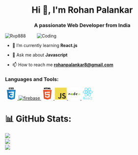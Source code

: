 <h1 align="center">Hi 👋, I'm Rohan Palankar</h1>
<h3 align="center">A passionate Web Developer from India</h3>
<img align="right" alt="Coding" width="400" src="https://cdn.dribbble.com/users/1162077/screenshots/3848914/programmer.gif">

<p align="left"> <img src="https://komarev.com/ghpvc/?username=Rvp888&label=Profile%20views&color=0e75b6&style=flat" alt="Rvp888" /> </p>

- 🌱 I’m currently learning **React.js**

- 💬 Ask me about **Javascript**

- 📫 How to reach me **rohanpalankar8@gmail.com**



<h3 align="left">Languages and Tools:</h3>
<p align="left"> 
<a href="https://www.w3schools.com/css/" target="_blank" rel="noreferrer"> <img src="https://raw.githubusercontent.com/devicons/devicon/master/icons/css3/css3-original-wordmark.svg" alt="css3" width="40" height="40"/> </a> 
<a href="https://firebase.google.com/" target="_blank" rel="noreferrer"> <img src="https://www.vectorlogo.zone/logos/firebase/firebase-icon.svg" alt="firebase" width="40" height="40"/> </a> 
<a href="https://www.w3.org/html/" target="_blank" rel="noreferrer"> <img src="https://raw.githubusercontent.com/devicons/devicon/master/icons/html5/html5-original-wordmark.svg" alt="html5" width="40" height="40"/> </a> 
<a href="https://developer.mozilla.org/en-US/docs/Web/JavaScript" target="_blank" rel="noreferrer"> <img src="https://raw.githubusercontent.com/devicons/devicon/master/icons/javascript/javascript-original.svg" alt="javascript" width="40" height="40"/> </a> 
<a href="https://nodejs.org" target="_blank" rel="noreferrer"> <img src="https://raw.githubusercontent.com/devicons/devicon/master/icons/nodejs/nodejs-original-wordmark.svg" alt="nodejs" width="40" height="40"/> </a> 
<a href="https://reactjs.org/" target="_blank" rel="noreferrer"> <img src="https://raw.githubusercontent.com/devicons/devicon/master/icons/react/react-original-wordmark.svg" alt="react" width="40" height="40"/> </a> 
</p>

# 📊 GitHub Stats:

![](https://github-readme-stats.vercel.app/api?username=Rvp888&theme=dark&hide_border=false&include_all_commits=false&count_private=false)<br/>
![](https://github-readme-streak-stats.herokuapp.com/?user=Rvp888&theme=dark&hide_border=false)<br/>
![](https://github-readme-stats.vercel.app/api/top-langs/?username=Rvp888&theme=dark&hide_border=false&include_all_commits=false&count_private=false&layout=compact)
